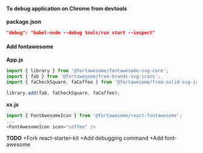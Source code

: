 #### To debug application on Chrome from devtools
**package.json**
```json
"debug": "babel-node --debug tools/run start --inspect"
```


#### Add fontawesome
**App.js**
```js
import { library } from '@fortawesome/fontawesome-svg-core';
import { fab } from '@fortawesome/free-brands-svg-icons';
import { faCheckSquare, faCoffee } from '@fortawesome/free-solid-svg-icons';

library.add(fab, faCheckSquare, faCoffee);
```
**xx.js**
````js
import { FontAwesomeIcon } from '@fortawesome/react-fontawesome';
...
<FontAwesomeIcon icon="coffee" />
````
**TODO**
+Fork react-starter-kit
+Add debugging command
+Add font-awesome

